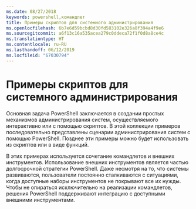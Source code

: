 ```yaml
---
ms.date: 08/27/2018
keywords: powershell,командлет
title: Примеры скриптов для системного администрирования
ms.openlocfilehash: 6b7e6d59bcbd8d30fd583102e326a8f394a4f9e6
ms.sourcegitcommit: a6f13c16a535acea279c0ddeca72f1f0d8a8ce4c
ms.translationtype: HT
ms.contentlocale: ru-RU
ms.lasthandoff: 06/12/2019
ms.locfileid: "67030794"
---
```

# <a name="sample-scripts-for-system-administration"></a>Примеры скриптов для системного администрирования

Основная задача PowerShell заключается в создании простых механизмов администрирования систем, осуществляемого интерактивно или с помощью скриптов. В этой коллекции примеров последовательно представлены сценарии администрирования систем с помощью PowerShell. Позднее эти примеры можно будет использовать из скриптов или в виде функций.

В этих примерах используется сочетание командлетов и внешних инструментов. Использование внешних инструментов является частью долгосрочной стратегии PowerShell. Даже несмотря на то, что системы развиваются, пользователи постоянно сталкиваются с ситуациями, когда доступные наборы инструментов не покрывают все их нужды. Чтобы не опираться исключительно на реализации командлетов, решения PowerShell поддерживают интеграцию с доступными внешними инструментами.
